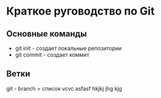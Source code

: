# Краткое руговодство по Git
## Основные команды
* git init - создает локальные репозитории
* git commit - создает коммит
## Ветки
git - branch = список
vcvc
asfasf
hkjkj
jhg
kjg
